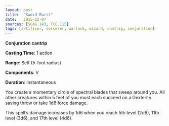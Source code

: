 ```yaml
---
layout: post
title:  "Sword Burst"
date:   2015-12-07
sources: [SCAG.143, TCE.115]
tags: [artificer, sorcerer, warlock, wizard, cantrip, conjuration]
---
```


**Conjuration cantrip**

**Casting Time**: 1 action

**Range**: Self (5-foot radius)

**Components**: V

**Duration**: Instantaneous

You create a momentary circle of spectral blades that sweep around you. All other creatures within 5 feet of you must each succeed on a Dexterity saving throw or take 1d6 force damage.

This spell’s damage increases by 1d6 when you reach 5th level (2d6), 11th level (3d6), and 17th level (4d6).
